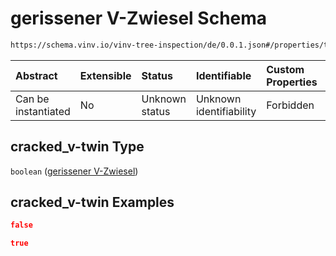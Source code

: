 # gerissener V-Zwiesel Schema

```txt
https://schema.vinv.io/vinv-tree-inspection/de/0.0.1.json#/properties/trunk/properties/cracked_v-twin
```



| Abstract            | Extensible | Status         | Identifiable            | Custom Properties | Additional Properties | Access Restrictions | Defined In                                                                                                                 |
| :------------------ | :--------- | :------------- | :---------------------- | :---------------- | :-------------------- | :------------------ | :------------------------------------------------------------------------------------------------------------------------- |
| Can be instantiated | No         | Unknown status | Unknown identifiability | Forbidden         | Allowed               | none                | [dereferenced.doc.json\*](../../../../../../vinv-schemas/vinv-tree/out/0.0.1/dereferenced.doc.json "open original schema") |

## cracked\_v-twin Type

`boolean` ([gerissener V-Zwiesel](dereferenced-properties-stammfuß-und-stamm--properties-gerissener-v-zwiesel.md))

## cracked\_v-twin Examples

```json
false
```

```json
true
```
